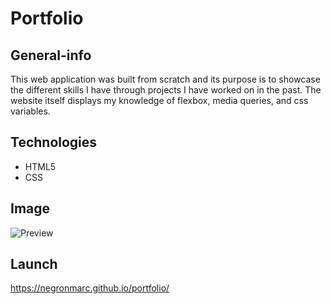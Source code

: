 # Portfolio

## General-info

This web application was built from scratch and its purpose is to showcase the different skills I have through projects I have worked on in the past. The website itself displays my knowledge of flexbox, media queries, and css variables. 

## Technologies

- HTML5
- CSS

## Image

![Preview]()

## Launch

https://negronmarc.github.io/portfolio/
